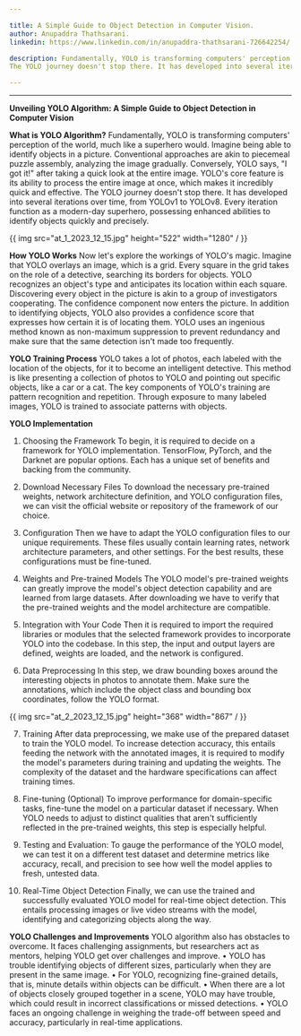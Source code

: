 ```yaml
---

title: A Simple Guide to Object Detection in Computer Vision.
author: Anupaddra Thathsarani.
linkedin: https://www.linkedin.com/in/anupaddra-thathsarani-726642254/

description: Fundamentally, YOLO is transforming computers' perception of the world, much like a superhero would. Imagine being able to identify objects in a picture. Conventional approaches are akin to piecemeal puzzle assembly, analyzing the image gradually. Conversely, YOLO says, "I got it!" after taking a quick look at the entire image. YOLO's core feature is its ability to process the entire image at once, which makes it incredibly quick and effective.
The YOLO journey doesn't stop there. It has developed into several iterations over time, from YOLOv1 to YOLOv8. Every iteration function as a modern-day superhero, possessing enhanced abilities to identify objects quickly and precisely.

---
```

___
**Unveiling YOLO Algorithm: A Simple Guide to Object Detection in Computer Vision**

**What is YOLO Algorithm?**
Fundamentally, YOLO is transforming computers' perception of the world, much like a superhero would. Imagine being able to identify objects in a picture. Conventional approaches are akin to piecemeal puzzle assembly, analyzing the image gradually. Conversely, YOLO says, "I got it!" after taking a quick look at the entire image. YOLO's core feature is its ability to process the entire image at once, which makes it incredibly quick and effective.
The YOLO journey doesn't stop there. It has developed into several iterations over time, from YOLOv1 to YOLOv8. Every iteration function as a modern-day superhero, possessing enhanced abilities to identify objects quickly and precisely.

{{ img src="at_1_2023_12_15.jpg" height="522" width="1280" / }}

**How YOLO Works**
Now let's explore the workings of YOLO's magic. Imagine that YOLO overlays an image, which is a grid. Every square in the grid takes on the role of a detective, searching its borders for objects. YOLO recognizes an object's type and anticipates its location within each square. Discovering every object in the picture is akin to a group of investigators cooperating.
The confidence component now enters the picture. In addition to identifying objects, YOLO also provides a confidence score that expresses how certain it is of locating them. YOLO uses an ingenious method known as non-maximum suppression to prevent redundancy and make sure that the same detection isn't made too frequently.

**YOLO Training Process**
YOLO takes a lot of photos, each labeled with the location of the objects, for it to become an intelligent detective. This method is like presenting a collection of photos to YOLO and pointing out specific objects, like a car or a cat. The key components of YOLO's training are pattern recognition and repetition. Through exposure to many labeled images, YOLO is trained to associate patterns with objects. 

**YOLO Implementation**
1.	Choosing the Framework
To begin, it is required to decide on a framework for YOLO implementation. TensorFlow, PyTorch, and the Darknet are popular options. Each has a unique set of benefits and backing from the community.

2.	Download Necessary Files
To download the necessary pre-trained weights, network architecture definition, and YOLO configuration files, we can visit the official website or repository of the framework of our choice.

3.	Configuration
Then we have to adapt the YOLO configuration files to our unique requirements. These files usually contain learning rates, network architecture parameters, and other settings. For the best results, these configurations must be fine-tuned.

4.	Weights and Pre-trained Models
The YOLO model's pre-trained weights can greatly improve the model's object detection capability and are learned from large datasets. After downloading we have to verify that the pre-trained weights and the model architecture are compatible.

5.	Integration with Your Code
Then it is required to import the required libraries or modules that the selected framework provides to incorporate YOLO into the codebase. In this step, the input and output layers are defined, weights are loaded, and the network is configured.

6.	Data Preprocessing 
In this step, we draw bounding boxes around the interesting objects in photos to annotate them. Make sure the annotations, which include the object class and bounding box coordinates, follow the YOLO format.

{{ img src="at_2_2023_12_15.jpg" height="368" width="867" / }}

7.	Training
After data preprocessing, we make use of the prepared dataset to train the YOLO model. To increase detection accuracy, this entails feeding the network with the annotated images, it is required to modify the model's parameters during training and updating the weights. The complexity of the dataset and the hardware specifications can affect training times.

8.	Fine-tuning (Optional)
To improve performance for domain-specific tasks, fine-tune the model on a particular dataset if necessary. When YOLO needs to adjust to distinct qualities that aren't sufficiently reflected in the pre-trained weights, this step is especially helpful.

9.	Testing and Evaluation: 
To gauge the performance of the YOLO model, we can test it on a different test dataset and determine metrics like accuracy, recall, and precision to see how well the model applies to fresh, untested data.

10.	Real-Time Object Detection
Finally, we can use the trained and successfully evaluated YOLO model for real-time object detection. This entails processing images or live video streams with the model, identifying and categorizing objects along the way.

**YOLO Challenges and Improvements**
YOLO algorithm also has obstacles to overcome. It faces challenging assignments, but researchers act as mentors, helping YOLO get over challenges and improve. 
•	YOLO has trouble identifying objects of different sizes, particularly when they are present in the same image.
•	For YOLO, recognizing fine-grained details, that is, minute details within objects can be difficult.
•	When there are a lot of objects closely grouped together in a scene, YOLO may have trouble, which could result in incorrect classifications or missed detections.
•	YOLO faces an ongoing challenge in weighing the trade-off between speed and accuracy, particularly in real-time applications.
